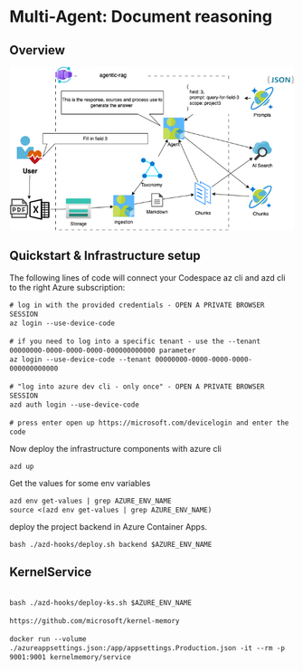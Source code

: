 # Multi-Agent: Document reasoning

## Overview

![architecture](img/architecture.png)

## Quickstart & Infrastructure setup

The following lines of code will connect your Codespace az cli and azd cli to the right Azure subscription:

```
# log in with the provided credentials - OPEN A PRIVATE BROWSER SESSION
az login --use-device-code

# if you need to log into a specific tenant - use the --tenant 00000000-0000-0000-0000-000000000000 parameter
az login --use-device-code --tenant 00000000-0000-0000-0000-000000000000 

# "log into azure dev cli - only once" - OPEN A PRIVATE BROWSER SESSION
azd auth login --use-device-code

# press enter open up https://microsoft.com/devicelogin and enter the code

```

Now deploy the infrastructure components with azure cli

```
azd up
```

Get the values for some env variables
```
azd env get-values | grep AZURE_ENV_NAME
source <(azd env get-values | grep AZURE_ENV_NAME)
```

deploy the project backend in Azure Container Apps. 
```
bash ./azd-hooks/deploy.sh backend $AZURE_ENV_NAME
```

## KernelService


```

bash ./azd-hooks/deploy-ks.sh $AZURE_ENV_NAME

https://github.com/microsoft/kernel-memory

docker run --volume ./azureappsettings.json:/app/appsettings.Production.json -it --rm -p 9001:9001 kernelmemory/service



```